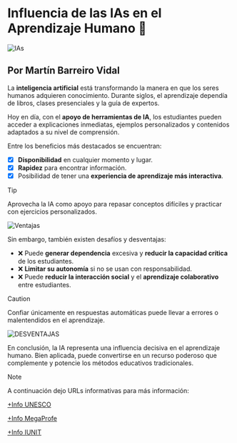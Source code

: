 # **Influencia de las IAs en el Aprendizaje Humano** :robot:



![IAs](https://megaprofe.es/wp-content/uploads/2024/06/DALL%C2%B7E-2024-06-03-19.03.29-A-wide-image-illustrating-the-impact-of-AI-on-learning-teaching-and-education.-The-scene-should-be-a-modern-classroom-setting-with-students-of-vario.webp)

## Por Martín Barreiro Vidal

La **inteligencia artificial** está transformando la manera en que los seres humanos adquieren conocimiento.
Durante siglos, el aprendizaje dependía de libros, clases presenciales y la guía de expertos.

Hoy en día, con el **apoyo de herramientas de IA**, los estudiantes pueden acceder a explicaciones inmediatas, ejemplos personalizados y contenidos adaptados a su nivel de comprensión.

Entre los beneficios más destacados se encuentran:
- [x] **Disponibilidad** en cualquier momento y lugar. 
- [x] **Rapidez** para encontrar información.
- [x] Posibilidad de tener una **experiencia de aprendizaje más interactiva**.

> [!TIP]
> Aprovecha la IA como apoyo para repasar conceptos difíciles y practicar con ejercicios personalizados.

![Ventajas](https://kajabi-storefronts-production.kajabi-cdn.com/kajabi-storefronts-production/file-uploads/blogs/2147503248/images/a48fda7-5b64-7ae5-0116-75c4301fd3a_infografia-inteligencia-artificial-en-la-educacion-mundana.jpg)

Sin embargo, también existen desafíos y desventajas:
- :x: Puede **generar dependencia** excesiva y **reducir la capacidad crítica** de los estudiantes.  
- :x: **Limitar su autonomía** si no se usan con responsabilidad.
- :x: Puede **reducir la interacción social** y el **aprendizaje colaborativo** entre estudiantes.

> [!CAUTION]
> Confiar únicamente en respuestas automáticas puede llevar a errores o malentendidos en el aprendizaje.

![DESVENTAJAS](https://www.sistemaimpulsa.com/blog/wp-content/uploads/2024/04/Desventajas-de-la-Inteligencia-Artificial-2.jpg)

En conclusión, la IA representa una influencia decisiva en el aprendizaje humano. Bien aplicada, puede convertirse en un recurso poderoso que complemente y potencie los métodos educativos tradicionales.

> [!NOTE]
> A continuación dejo URLs informativas para más información:

[+Info UNESCO](https://www.unesco.org/es/digital-education/artificial-intelligence)

[+Info MegaProfe](https://megaprofe.es/impacto-de-la-inteligencia-artificial-en-el-aprendizaje/?)

[+Info IUNIT](https://iunit.edu.es/noticias/impacto-de-la-ia-en-la-educacion-y-el-trabajo/)